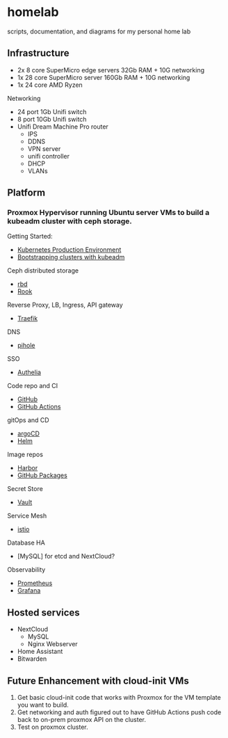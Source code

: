 # homelab
scripts, documentation, and diagrams for my personal home lab

## Infrastructure

* 2x 8 core SuperMicro edge servers 32Gb RAM + 10G networking
* 1x 28 core SuperMicro server 160Gb RAM + 10G networking
* 1x 24 core AMD Ryzen 

Networking

* 24 port 1Gb Unifi switch
* 8 port 10Gb Unifi switch
* Unifi Dream Machine Pro router
    * IPS
    * DDNS
    * VPN server
    * unifi controller
    * DHCP
    * VLANs

## Platform

### Proxmox Hypervisor running Ubuntu server VMs to build a kubeadm cluster with ceph storage.

Getting Started:
* [Kubernetes Production Environment](https://kubernetes.io/docs/setup/production-environment/)
* [Bootstrapping clusters with kubeadm](https://kubernetes.io/docs/setup/production-environment/tools/kubeadm/)

Ceph distributed storage
* [rbd](https://kubernetes.io/docs/concepts/storage/volumes/#rbd)
* [Rook](https://rook.io/)

Reverse Proxy, LB, Ingress, API gateway
* [Traefik](https://doc.traefik.io/traefik/providers/kubernetes-ingress/)

DNS
* [pihole](https://pi-hole.net)

SSO
* [Authelia](https://www.authelia.com/docs/)

Code repo and CI
* [GitHub](https://github.com)
* [GitHub Actions](https://github.com)

gitOps and CD
* [argoCD](https://argo-cd.readthedocs.io/en/stable/)
* [Helm](https://helm.sh)

Image repos
* [Harbor](https://goharbor.io/)
* [GitHub Packages](https://github.com)

Secret Store
* [Vault](https://www.vaultproject.io/)

Service Mesh
* [istio](https://istio.io/)

Database HA
* [MySQL] for etcd and NextCloud?

Observability
* [Prometheus](https://prometheus.io/)
* [Grafana](https://grafana.com/)

## Hosted services

* NextCloud
    * MySQL
    * Nginx Webserver
* Home Assistant
* Bitwarden


## Future Enhancement with cloud-init VMs

1. Get basic cloud-init code that works with Proxmox for the VM template you want to build.
1. Get networking and auth figured out to have GitHub Actions push code back to on-prem proxmox API on the cluster.
1. Test on proxmox cluster.